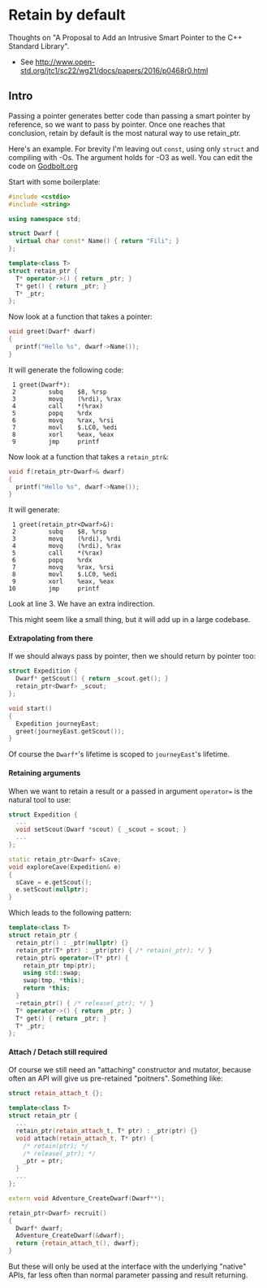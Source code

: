 
[//]: # (TODO)
[//]: # (* Switch away from "Dwarf" terminology.)
[//]: # (* Declare extern create, retain, release API at top)
[//]: # (* Re-sync source with godbolt -- script it??)
[//]: # (* Example using polymorphic lookup and "transparent" comparator?)
[//]: # (* Example of how the extra indirection causes missed optimizations)
[//]: # (* In "Extrapolating..." show alts of return by & and by value)
[//]: # (https://cs.chromium.org/chromium/src/base/memory/ref_counted.h)
[//]: # (https://cs.chromium.org/chromium/src/third_party/WebKit/Source/wtf/RefPtr.h)
[//]: # (* Refcounts 0 and 1 are special. "non reference counted" types should return 2.)
[//]: # ()


# Retain by default

Thoughts on "A Proposal to Add an Intrusive Smart Pointer to the C++ Standard
Library".
* See http://www.open-std.org/jtc1/sc22/wg21/docs/papers/2016/p0468r0.html

## Intro
Passing a pointer generates better code than passing a smart pointer by
reference, so we want to pass by pointer. Once one reaches that conclusion,
retain by default is the most natural way to use retain_ptr.

Here's an example. For brevity I'm leaving out `const`, using only `struct` and
compiling with -Os. The argument holds for -O3 as well. You can edit the code on
[Godbolt.org](https://godbolt.org/#z:OYLghAFBqd5QCxAYwPYBMCmBRdBLAF1QCcAaPECAM1QDsCBlZAQwBtMQAGAOgFZOBgoUICMpAFYgxqAA4E8dAM6U0rVAFdieRZgCCigLYgA5J2Ok0BmXnYB5WgGEEzWsA6njASlKKNxZO4ApABMAMx4tMis6lgA1IGhDsiKBPioCdiBnLoh4ZHRcQkOKVquGVk52eqKEcCxtMwGmIoyzAGxKegJAEIVFSXqyASxACIA7szEVPEA7L3ZsbEAbnjEBOpsscjOxFtKBABUsW4EAHKNmBCes92xxJjrxLTxwcEAYjZ4IcE9syN9M3%2BoXmlX0BGIg2G9wIzAiAH1mAQYds4cNAnN0UCQRUCJgrKxEZgilFmIpFLEACrlbIDIZ3B6w2hwuS7dEgxbQxnM8FXWIgWLc4gQWjqVisFnXNmYiochnwlkQCmxA4SvkChWqtmxAD0R05EQggs8vwO2r%2BMvpMPl4JCADZYrJMMRESQEiNFUdNRiFotLVyWbECFYIBKehbFtVah1UiAQIoJjIwz7FvHmDIIEGZKRlQQENpjcDw5bNM8DrntEndItpT6AH76pkKyVzHV6zDsUmXI0ms01qt%2B61ChsIpFtBCo7NKlXg678wUhmc3PuLJaoPDoWKI5EID2xL3s326ge0BfEAu3U1Fo/3Ds6Q2h4HK7VFwXxUIjPc2ws%2B5eUo6O50iGIABaDJeS1aES3VL9bl/CkjhOcCW0gp5oOIX44KOQVK2lb9QVyPAqCwaZul0AAlbA4QABVsABJU4KWwMiKlXddjnuB4IHGSYqCOdAJimY1slydsdBYtcN2ADiCAgYcWSKbipnKYJ7X4nihJyMJMFofAqABA8ZFKAgqAgb4AAl2zUF5eEUb5szUqZQNCbATnOJornPAF/mEmlwUhWJsAADxkTB8HkOglx/MJCOI2JSIo6i6IYpiLUU3jjgeJgNBk5tbhQ544UUNB1AIbhEPPc0otCUSiR9OSvwcNLlPtE4spKpC8oeKDCuKggMMBC0RJ0wiLVYjcdEYXquIE9Kiuy3KBTmkq3w/Ja%2BsfX96vQxImucxbepwga8PEtiUkmHL9ItIKQrChRnnEPxaEwABPbBSXWg8CKIzASPIyiaPoxjmJ9KTME4h6Sxet6UjKzKps8Tyqpqi1QfBx6ofe2HJuyjzK2rLThr04SBp8sFETwZBj2wnaZoyDoHGYJYiTwsbYkwYK1HuBmmYga7QsIO67TZjSpR9RRucwFa2axtqLrwxZMG4CbZeFUVxRnQ7vNBdncVQ1nFJWWgAFkImaOEHHuQlpp4g4DkR0EtoU2m9vuZAIUIK59PiH00r452DwNiITaexRzct3FTJUhyqHt2VHmeNlhy3MdUSuezaaO7ESd0LxSFYExeHMWgTBEcxUBMBwQl6YJbl8TR2lyUvSAIEwzAR0gAGsQFtERuAADk4XgABYVNCW0%2B4ATlCYIh4nvOTCHovW7LkxzGUThm%2BX7w4FgJBLGsdgyAoCB95sJ0QGAGZFAaGRFAQVACFIKgbF15QIAAI2XixUAMJp6HsVgz0v74FdvIJmygPDeBoPQJgbAOA8H4MIJBAhpByDuhA4CthyTAU6G6ZAVcq4iAAF6xGAiMeK/0kpA1zvnYwhdSDFw8KQcuxhG6xDGIQBAsRAp91tMBW0Q9jjIEpjMWIEBr5pjvg/Tw5gW6QO8F3GY3AZ4CAEWEEQMxJ5hFtPPYwi8GFfxYWvLgm9IGkB3ogFAP8D5OnICoaxZ9iAXyvjfKRj9n6sFfpQT%2BTDLB/wIAAoBTCQGYCGHgcBW8n50EmnArgfBkHINQeFWgGCsGkNwe%2BfBNdCEkJoQXJeTCWFsI4bmbhvD%2BGCOAMI2IojxGuPvgQGRpi24KJAKEHgE9h78CnhPCewRNGhF0foxhZhmGrx8CYuRLTdHBAKaMoxzSvDeCZsQGodAQBDyAA%3D)

Start with some boilerplate:

```C++
#include <cstdio>
#include <string>

using namespace std;

struct Dwarf {
  virtual char const* Name() { return "Fili"; }
};

template<class T>
struct retain_ptr {
  T* operator->() { return _ptr; }
  T* get() { return _ptr; }
  T* _ptr;
};
```

Now look at a function that takes a pointer:

```C++
void greet(Dwarf* dwarf)
{
  printf("Hello %s", dwarf->Name());
}
```

It will generate the following code:

```
 1 greet(Dwarf*):
 2         subq    $8, %rsp
 3         movq    (%rdi), %rax
 4         call    *(%rax)
 5         popq    %rdx
 6         movq    %rax, %rsi
 7         movl    $.LC0, %edi
 8         xorl    %eax, %eax
 9         jmp     printf
```

Now look at a function that takes a `retain_ptr&`:

```C++
void f(retain_ptr<Dwarf>& dwarf)
{
  printf("Hello %s", dwarf->Name());
}
```

It will generate:

```
 1 greet(retain_ptr<Dwarf>&):
 2         subq    $8, %rsp
 3         movq    (%rdi), %rdi
 4         movq    (%rdi), %rax
 5         call    *(%rax)
 6         popq    %rdx
 7         movq    %rax, %rsi
 8         movl    $.LC0, %edi
 9         xorl    %eax, %eax
10         jmp     printf
```

Look at line 3. We have an extra indirection.

This might seem like a small thing, but it will add up in a large codebase.

#### Extrapolating from there

If we should always pass by pointer, then we should return by pointer too:

```c++
struct Expedition {
  Dwarf* getScout() { return _scout.get(); }
  retain_ptr<Dwarf> _scout;
};

void start()
{
  Expedition journeyEast;
  greet(journeyEast.getScout());
}
```

Of course the `Dwarf*`'s lifetime is scoped to `journeyEast`'s lifetime.

#### Retaining arguments

When we want to retain a result or a passed in argument `operator=`
is the natural tool to use:

```c++
struct Expedition {
  ...
  void setScout(Dwarf *scout) { _scout = scout; }
  ...
};

static retain_ptr<Dwarf> sCave;
void exploreCave(Expedition& e)
{
  sCave = e.getScout();
  e.setScout(nullptr);
}
```

Which leads to the following pattern:

```c++
template<class T>
struct retain_ptr {
  retain_ptr() : _ptr(nullptr) {}
  retain_ptr(T* ptr) : _ptr(ptr) { /* retain(_ptr); */ }
  retain_ptr& operator=(T* ptr) {
    retain_ptr tmp(ptr);
    using std::swap;
    swap(tmp, *this);
    return *this;
  }
  ~retain_ptr() { /* release(_ptr); */ }
  T* operator->() { return _ptr; }
  T* get() { return _ptr; }
  T* _ptr;
};
```

#### Attach / Detach still required

Of course we still need an "attaching" constructor and mutator, because often an
API will give us pre-retained "poitners". Something like:

```c++
struct retain_attach_t {};

template<class T>
struct retain_ptr {
  ...
  retain_ptr(retain_attach_t, T* ptr) : _ptr(ptr) {}
  void attach(retain_attach_t, T* ptr) {
    /* retain(ptr); */
    /* release(_ptr); */
    _ptr = ptr;
  }
  ...
};

extern void Adventure_CreateDwarf(Dwarf**);

retain_ptr<Dwarf> recruit()
{
  Dwarf* dwarf;
  Adventure_CreateDwarf(&dwarf);
  return {retain_attach_t(), dwarf};
}
```

But these will only be used at the interface with the underlying "native" APIs,
far less often than normal parameter passing and result returning.
